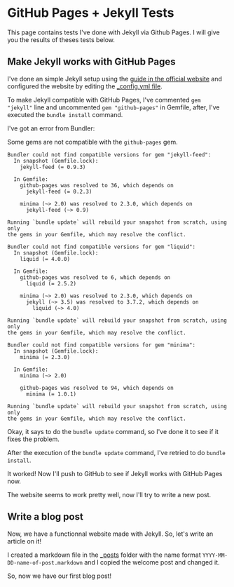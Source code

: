 # GitHub Pages + Jekyll Tests

This page contains tests I've done with Jekyll via Github Pages. I will give you the results of theses tests below.


## Make Jekyll works with GitHub Pages

I've done an simple Jekyll setup using the [guide in the official website](https://jekyllrb.com/) and configured the website by editing the [_config.yml file](./docs/_config.yml).

To make Jekyll compatible with GitHub Pages, I've commented `gem "jekyll"` line and uncommented `gem "github-pages"` in Gemfile, after, I've executed the `bundle install` command.

I've got an error from Bundler:

Some gems are not compatible with the `github-pages` gem.
```
Bundler could not find compatible versions for gem "jekyll-feed":
  In snapshot (Gemfile.lock):
    jekyll-feed (= 0.9.3)

  In Gemfile:
    github-pages was resolved to 36, which depends on
      jekyll-feed (= 0.2.3)

    minima (~> 2.0) was resolved to 2.3.0, which depends on
      jekyll-feed (~> 0.9)

Running `bundle update` will rebuild your snapshot from scratch, using only
the gems in your Gemfile, which may resolve the conflict.

Bundler could not find compatible versions for gem "liquid":
  In snapshot (Gemfile.lock):
    liquid (= 4.0.0)

  In Gemfile:
    github-pages was resolved to 6, which depends on
      liquid (= 2.5.2)

    minima (~> 2.0) was resolved to 2.3.0, which depends on
      jekyll (~> 3.5) was resolved to 3.7.2, which depends on
        liquid (~> 4.0)

Running `bundle update` will rebuild your snapshot from scratch, using only
the gems in your Gemfile, which may resolve the conflict.

Bundler could not find compatible versions for gem "minima":
  In snapshot (Gemfile.lock):
    minima (= 2.3.0)

  In Gemfile:
    minima (~> 2.0)

    github-pages was resolved to 94, which depends on
      minima (= 1.0.1)

Running `bundle update` will rebuild your snapshot from scratch, using only
the gems in your Gemfile, which may resolve the conflict.
```
Okay, it says to do the `bundle update` command, so I've done it to see if it fixes the problem.

After the execution of the `bundle update` command, I've retried to do `bundle install`.

It worked! Now I'll push to GitHub to see if Jekyll works with GitHub Pages now.

The website seems to work pretty well, now I'll try to write a new post.

## Write a blog post
Now, we have a functionnal website made with Jekyll.
So, let's write an article on it!

I created a markdown file in the [_posts](./docs/_posts/) folder with the name format `YYYY-MM-DD-name-of-post.markdown` and I copied the welcome post and changed it.

So, now we have our first blog post!
